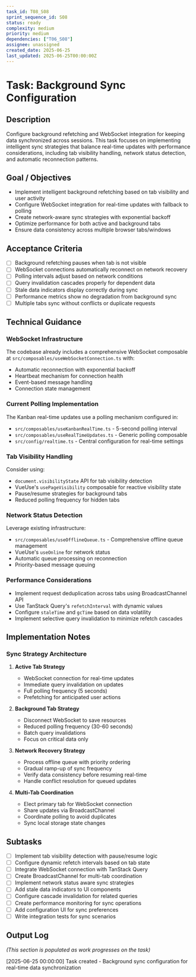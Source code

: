 ```yaml
---
task_id: T08_S08
sprint_sequence_id: S08
status: ready
complexity: medium
priority: medium
dependencies: ["T06_S08"]
assignee: unassigned
created_date: 2025-06-25
last_updated: 2025-06-25T00:00:00Z
---
```


# Task: Background Sync Configuration

## Description
Configure background refetching and WebSocket integration for keeping data synchronized across sessions. This task focuses on implementing intelligent sync strategies that balance real-time updates with performance considerations, including tab visibility handling, network status detection, and automatic reconnection patterns.

## Goal / Objectives
- Implement intelligent background refetching based on tab visibility and user activity
- Configure WebSocket integration for real-time updates with fallback to polling
- Create network-aware sync strategies with exponential backoff
- Optimize performance for both active and background tabs
- Ensure data consistency across multiple browser tabs/windows

## Acceptance Criteria
- [ ] Background refetching pauses when tab is not visible
- [ ] WebSocket connections automatically reconnect on network recovery
- [ ] Polling intervals adjust based on network conditions
- [ ] Query invalidation cascades properly for dependent data
- [ ] Stale data indicators display correctly during sync
- [ ] Performance metrics show no degradation from background sync
- [ ] Multiple tabs sync without conflicts or duplicate requests

## Technical Guidance

### WebSocket Infrastructure
The codebase already includes a comprehensive WebSocket composable at `src/composables/useWebSocketConnection.ts` with:
- Automatic reconnection with exponential backoff
- Heartbeat mechanism for connection health
- Event-based message handling
- Connection state management

### Current Polling Implementation
The Kanban real-time updates use a polling mechanism configured in:
- `src/composables/useKanbanRealTime.ts` - 5-second polling interval
- `src/composables/useRealTimeUpdates.ts` - Generic polling composable
- `src/config/realtime.ts` - Central configuration for real-time settings

### Tab Visibility Handling
Consider using:
- `document.visibilityState` API for tab visibility detection
- VueUse's `usePageVisibility` composable for reactive visibility state
- Pause/resume strategies for background tabs
- Reduced polling frequency for hidden tabs

### Network Status Detection
Leverage existing infrastructure:
- `src/composables/useOfflineQueue.ts` - Comprehensive offline queue management
- VueUse's `useOnline` for network status
- Automatic queue processing on reconnection
- Priority-based message queuing

### Performance Considerations
- Implement request deduplication across tabs using BroadcastChannel API
- Use TanStack Query's `refetchInterval` with dynamic values
- Configure `staleTime` and `gcTime` based on data volatility
- Implement selective query invalidation to minimize refetch cascades

## Implementation Notes

### Sync Strategy Architecture
1. **Active Tab Strategy**
   - WebSocket connection for real-time updates
   - Immediate query invalidation on updates
   - Full polling frequency (5 seconds)
   - Prefetching for anticipated user actions

2. **Background Tab Strategy**
   - Disconnect WebSocket to save resources
   - Reduced polling frequency (30-60 seconds)
   - Batch query invalidations
   - Focus on critical data only

3. **Network Recovery Strategy**
   - Process offline queue with priority ordering
   - Gradual ramp-up of sync frequency
   - Verify data consistency before resuming real-time
   - Handle conflict resolution for queued updates

4. **Multi-Tab Coordination**
   - Elect primary tab for WebSocket connection
   - Share updates via BroadcastChannel
   - Coordinate polling to avoid duplicates
   - Sync local storage state changes

## Subtasks
- [ ] Implement tab visibility detection with pause/resume logic
- [ ] Configure dynamic refetch intervals based on tab state
- [ ] Integrate WebSocket connection with TanStack Query
- [ ] Create BroadcastChannel for multi-tab coordination
- [ ] Implement network status aware sync strategies
- [ ] Add stale data indicators to UI components
- [ ] Configure cascade invalidation for related queries
- [ ] Create performance monitoring for sync operations
- [ ] Add configuration UI for sync preferences
- [ ] Write integration tests for sync scenarios

## Output Log
*(This section is populated as work progresses on the task)*

[2025-06-25 00:00:00] Task created - Background sync configuration for real-time data synchronization